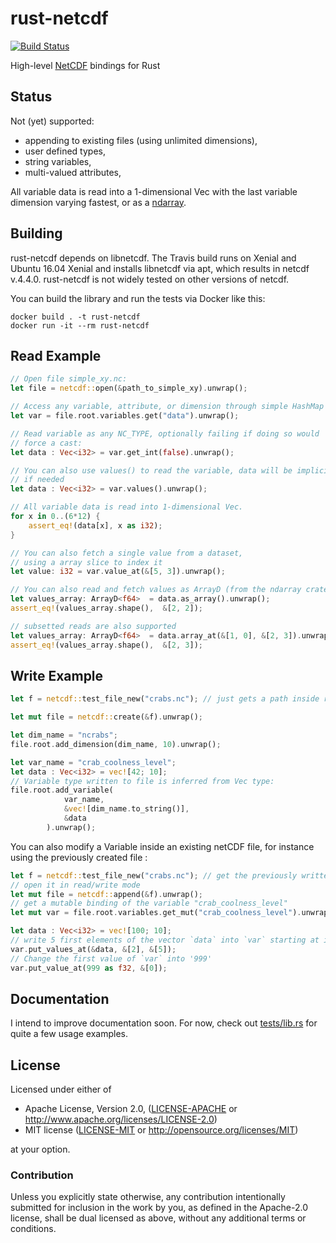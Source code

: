 # rust-netcdf

[![Build Status](https://travis-ci.org/mhiley/rust-netcdf.svg?branch=master)](https://travis-ci.org/mhiley/rust-netcdf)

High-level [NetCDF](http://www.unidata.ucar.edu/software/netcdf/) bindings for Rust

## Status

Not (yet) supported:

* appending to existing files (using unlimited dimensions),
* user defined types,
* string variables,
* multi-valued attributes,

All variable data is read into a 1-dimensional Vec with the last variable dimension varying fastest,
or as a [ndarray](https://github.com/bluss/rust-ndarray).

## Building

rust-netcdf depends on libnetcdf. The Travis build runs on Xenial and Ubuntu 16.04 Xenial and installs libnetcdf via apt, which results in netcdf v.4.4.0. rust-netcdf is not widely tested on other versions of netcdf.

You can build the library and run the tests via Docker like this:

```
docker build . -t rust-netcdf
docker run -it --rm rust-netcdf
```

## Read Example

```Rust
// Open file simple_xy.nc:
let file = netcdf::open(&path_to_simple_xy).unwrap();

// Access any variable, attribute, or dimension through simple HashMap's:
let var = file.root.variables.get("data").unwrap();

// Read variable as any NC_TYPE, optionally failing if doing so would
// force a cast:
let data : Vec<i32> = var.get_int(false).unwrap();

// You can also use values() to read the variable, data will be implicitly casted
// if needed
let data : Vec<i32> = var.values().unwrap();

// All variable data is read into 1-dimensional Vec.
for x in 0..(6*12) {
    assert_eq!(data[x], x as i32);
}

// You can also fetch a single value from a dataset,
// using a array slice to index it
let value: i32 = var.value_at(&[5, 3]).unwrap();

// You can also read and fetch values as ArrayD (from the ndarray crate)
let values_array: ArrayD<f64>  = data.as_array().unwrap();
assert_eq!(values_array.shape(),  &[2, 2]);

// subsetted reads are also supported
let values_array: ArrayD<f64>  = data.array_at(&[1, 0], &[2, 3]).unwrap();
assert_eq!(values_array.shape(),  &[2, 3]);

```

## Write Example

```Rust
let f = netcdf::test_file_new("crabs.nc"); // just gets a path inside repo

let mut file = netcdf::create(&f).unwrap();

let dim_name = "ncrabs";
file.root.add_dimension(dim_name, 10).unwrap();

let var_name = "crab_coolness_level";
let data : Vec<i32> = vec![42; 10];
// Variable type written to file is inferred from Vec type:
file.root.add_variable(
            var_name, 
            &vec![dim_name.to_string()],
            &data
        ).unwrap();
```


You can also modify a Variable inside an existing netCDF file, for instance using the previously 
created file :

```Rust
let f = netcdf::test_file_new("crabs.nc"); // get the previously written netCDF file path
// open it in read/write mode
let mut file = netcdf::append(&f).unwrap();
// get a mutable binding of the variable "crab_coolness_level"
let mut var = file.root.variables.get_mut("crab_coolness_level").unwrap();

let data : Vec<i32> = vec![100; 10];
// write 5 first elements of the vector `data` into `var` starting at index 2;
var.put_values_at(&data, &[2], &[5]);
// Change the first value of `var` into '999'
var.put_value_at(999 as f32, &[0]);
```

## Documentation

I intend to improve documentation soon. For now, check out [tests/lib.rs](https://github.com/mhiley/rust-netcdf/blob/master/tests/lib.rs) for quite a few usage examples.

## License

Licensed under either of

 * Apache License, Version 2.0, ([LICENSE-APACHE](LICENSE-APACHE) or http://www.apache.org/licenses/LICENSE-2.0)
 * MIT license ([LICENSE-MIT](LICENSE-MIT) or http://opensource.org/licenses/MIT)

at your option.

### Contribution

Unless you explicitly state otherwise, any contribution intentionally submitted
for inclusion in the work by you, as defined in the Apache-2.0 license, shall be dual licensed as above, without any
additional terms or conditions.
